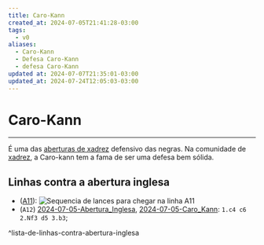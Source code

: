 ```yaml
---
title: Caro-Kann
created_at: 2024-07-05T21:41:28-03:00
tags:
  - v0
aliases:
  - Caro-Kann
  - Defesa Caro-Kann
  - defesa Caro-Kann
updated at: 2024-07-07T21:35:01-03:00
updated_at: 2024-07-24T12:05:03-03:00
---
```

# Caro-Kann
---
É uma das [aberturas de xadrez](_draft/2024/07/2024-07-06-Aberturas_de_xadrez.md) defensivo das negras. Na comunidade de [xadrez](../../../sementes/2024/07/2024-07-06-Xadrez.md), a Caro-kann tem a fama de ser uma defesa bem sólida.
## Linhas contra a abertura inglesa
-  ([A11](_insight/2024/07/2024-07-05-Abertura_Inglesa_contra_a_Caro_Kann.md)): ![Sequencia de lances para chegar na linha A11](_insight/2024/07/2024-07-05-Abertura_Inglesa_contra_a_Caro_Kann.md#^sequencia)
-  (`A12`) [2024-07-05-Abertura_Inglesa](_draft/2024/07/2024-07-05-Abertura_Inglesa.md), [2024-07-05-Caro_Kann](_insight/2024/07/2024-07-05-Caro_Kann.md): `1.c4 c6 2.Nf3 d5 3.b3`;

^lista-de-linhas-contra-abertura-inglesa